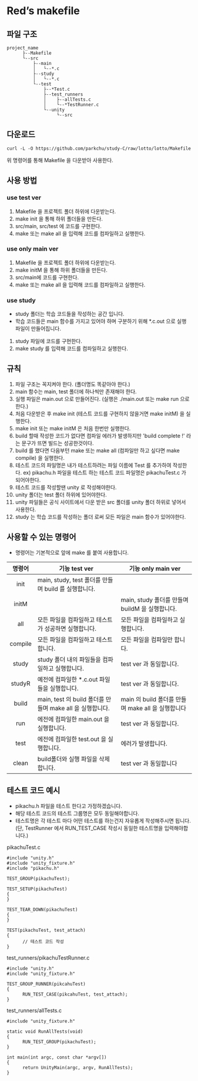 # Red’s makefile

## 파일 구조
```
project_name
      ├--Makefile
      └--src
          ├--main
          │   └--*.c
          ├--study
          │   └--*.c
          └--test
              ├--*Test.c
              ├--test_runners
              │    ├--allTests.c
              │    └--*TestRunner.c
              └--unity
                   └--src
```

## 다운로드
```
curl -L -O https://github.com/parkchu/study-C/raw/lotto/lotto/Makefile
```
위 명령어를 통해 Makefile 을 다운받아 사용한다.

## 사용 방법

### use test ver
1. Makefile 을 프로젝트 폴더 하위에 다운받는다.
2. make init 을 통해 하위 폴더들을 만든다.
3. src/main, src/test 에 코드를 구현한다.
4. make 또는 make all 을 입력해 코드를 컴파일하고 실행한다.

### use only main ver
1. Makefile 을 프로젝트 폴더 하위에 다운받는다.
2. make initM 을 통해 하위 폴더들을 만든다.
3. src/main에 코드를 구현한다.
4. make 또는 make all 을 입력해 코드를 컴파일하고 실행한다.

### use study
* study 폴더는 학습 코드들을 작성하는 공간 입니다.
* 학습 코드들은 main 함수를 가지고 있어야 하며 구분하기 위해 *.c.out 으로 실행 파일이 만들어집니다.
1. study 파일에 코드를 구현한다.
2. make study 를 입력해 코드를 컴파일하고 실행한다.

## 규칙
1. 파일 구조는 꼭지켜야 한다. (폴더명도 똑같아야 한다.)
2. main 함수는 main, test 폴더에 하나씩만 존재해야 한다.
3. 실행 파일은 main.out 으로 만들어진다. (실행은 ./main.out 또는 make run 으로 한다.)
4. 처음 다운받은 후 make init (테스트 코드를 구현하지 않을거면 make initM) 을 실행한다.
5. make init 또는 make initM 은 처음 한번만 실행한다.
6. build 할때 작성한 코드가 없다면 컴파일 에러가 발생하지만 'build complete !' 라는 문구가 뜨면 빌드는 성공한것이다.
7. build 를 했다면 다음부턴 make 또는 make all (컴파일만 하고 싶다면 make compile) 을 실행한다.
8. 테스트 코드의 파일명은 내가 테스트하려는 파일 이름에 Test 를 추가하여 작성한다. ex) pikachu.h 파일을 테스트 하는 테스트 코드 파일명은 pikachuTest.c 가 되어야한다.
9. 테스트 코드를 작성할땐 unity 로 작성해야한다.
10. unity 폴더는 test 폴더 하위에 있어야한다.
11. unity 파일들은 공식 사이트에서 다운 받은 src 폴더를 unity 폴더 하위로 넣어서 사용한다.
12. study 는 학습 코드를 작성하는 폴더 로써 모든 파일은 main 함수가 있어야한다.

## 사용할 수 있는 명령어
* 명령어는 기본적으로 앞에 make 를 붙여 사용합니다.

|명령어|기능 test ver|기능 only main ver|
|:------:|-----------------------------------|-----------------------------------|
|init|main, study, test 폴더를 만들며 build 를 실행합니다.|
|initM||main, study 폴더를 만들며 buildM 을 실행합니다.|
|all|모든 파일을 컴파일하고 테스트가 성공하면 실행합니다.|모든 파일을 컴파일하고 실행합니다.|
|compile|모든 파일을 컴파일하고 테스트합니다.|모든 파일을 컴파일만 합니다.|
|study|study 폴더 내의 파일들을 컴파일하고 실행합니다.|test ver 과 동일합니다.|
|studyR|예전에 컴파일한 *.c.out 파일들을 실행합니다.|test ver 과 동일합니다.|
|build|main, test 의 build 폴더를 만들며 make all 을 실행합니다.|main 의 build 폴더를 만들며 make all 을 실행합니다|
|run|에전에 컴파일한 main.out 을 실행합니다.|test ver 과 동일합니다.|
|test|에전에 컴파일한 test.out 을 실행합니다.|에러가 발생합니다.|
|clean|build폴더와 실행 파일을 삭제합니다.|test ver 과 동일합니다|

## 테스트 코드 예시
* pikachu.h 파일을 테스트 한다고 가정하겠습니다.
* 해당 테스트 코드의 테스트 그룹명은 모두 동일해야합니다.
* 테스트명은 각 테스트 마다 어떤 테스트를 하는건지 자유롭게 작성해주시면 됩니다. (단, TestRunner 에서 RUN_TEST_CASE 작성시 동일한 테스트명을 입력해야합니다.)

pikachuTest.c
```
#include "unity.h"
#include "unity_fixture.h"
#include "pikachu.h"

TEST_GROUP(pikachuTest);

TEST_SETUP(pikachuTest)
{
}

TEST_TEAR_DOWN(pikachuTest)
{
}

TEST(pikachuTest, test_attach)
{
      // 테스트 코드 작성
}
```

test_runners/pikachuTestRunner.c
```
#include "unity.h"
#include "unity_fixture.h"

TEST_GROUP_RUNNER(pikcahuTest)
{
      RUN_TEST_CASE(pikcahuTest, test_attach);
}
```

test_runners/allTests.c
```
#include "unity_fixture.h"

static void RunAllTests(void)
{
      RUN_TEST_GROUP(pikachuTest);
}

int main(int argc, const char *argv[])
{
      return UnityMain(argc, argv, RunAllTests);
}
```
